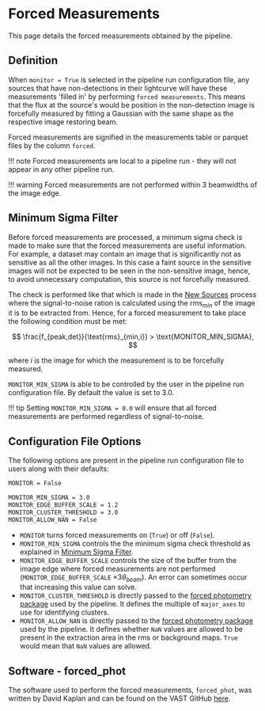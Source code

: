 # Forced Measurements

This page details the forced measurements obtained by the pipeline.

## Definition

When `monitor = True` is selected in the pipeline run configuration file, any sources that have non-detections in their lightcurve will have these measurements 'filled in' by performing `forced measurements`. This means that the flux at the source's would be position in the non-detection image is forcefully measured by fitting a Gaussian with the same shape as the respective image restoring beam.

Forced measurements are signified in the measurements table or parquet files by the column `forced`.

!!! note
    Forced measurements are local to a pipeline run - they will not appear in any other pipeline run.

!!! warning
    Forced measurements are not performed within 3 beamwidths of the image edge.

## Minimum Sigma Filter

Before forced measurements are processed, a minimum sigma check is made to make sure that the forced measurements are useful information. For example, a dataset may contain an image that is significantly not as sensitive as all the other images. In this case a faint source in the sensitive images will not be expected to be seen in the non-sensitive image, hence, to avoid unnecessary computation, this source is not forcefully measured.  

The check is performed like that which is made in the [New Sources](../newsources.md) process where the signal-to-noise ration is calculated using the rms$_{min}$ of the image it is to be extracted from. Hence, for a forced measurement to take place the following condition must be met:

$$
\frac{f_{peak,det}}{\text{rms}_{min,i}} > \text{MONITOR_MIN_SIGMA},
$$ 

where $i$ is the image for which the measurement is to be forcefully measured.

`MONITOR_MIN_SIGMA` is able to be controlled by the user in the pipeline run configuration file. By default the value is set to 3.0.

!!! tip
    Setting `MONITOR_MIN_SIGMA = 0.0` will ensure that all forced measurements are performed regardless of signal-to-noise.

## Configuration File Options
The following options are present in the pipeline run configuration file to users along with their defaults:
```bash
MONITOR = False

MONITOR_MIN_SIGMA = 3.0
MONITOR_EDGE_BUFFER_SCALE = 1.2
MONITOR_CLUSTER_THRESHOLD = 3.0
MONITOR_ALLOW_NAN = False
```

* `MONITOR` turns forced measurements on (`True`) or off (`False`).
* `MONITOR_MIN_SIGMA` controls the the minimum sigma check threshold as explained in [Minimum Sigma Filter](#minimum-sigma-filter).
* `MONITOR_EDGE_BUFFER_SCALE` controls the size of the buffer from the image edge where forced measurements are not performed (`MONITOR_EDGE_BUFFER_SCALE` $\times 3\theta_{beam}$). An error can sometimes occur that increasing this value can solve.
* `MONITOR_CLUSTER_THRESHOLD` is directly passed to the [forced photometry package](#software-forced_phot) used by the pipeline. It defines the multiple of `major_axes` to use for identifying clusters.
* `MONITOR_ALLOW_NAN` is directly passed to the [forced photometry package](#software-forced_phot) used by the pipeline. It defines whether `NaN` values are allowed to be present in the extraction area in the rms or background maps. `True` would mean that `NaN` values are allowed.

## Software - forced_phot
The software used to perform the forced measurements, `forced_phot`, was written by David Kaplan and can be found on the VAST GitHub [here](https://github.com/askap-vast/forced_phot).

